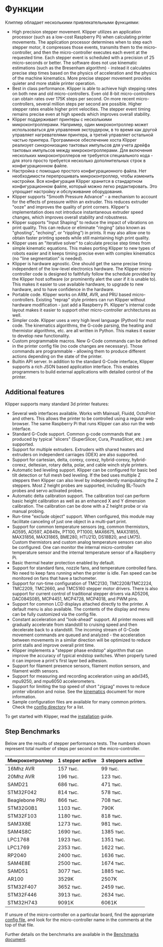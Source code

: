 # Функции

Клиппер обладает несколькими привлекательными функциями:

* High precision stepper movement. Klipper utilizes an application processor (such as a low-cost Raspberry Pi) when calculating printer movements. The application processor determines when to step each stepper motor, it compresses those events, transmits them to the micro-controller, and then the micro-controller executes each event at the requested time. Each stepper event is scheduled with a precision of 25 micro-seconds or better. The software does not use kinematic estimations (such as the Bresenham algorithm) - instead it calculates precise step times based on the physics of acceleration and the physics of the machine kinematics. More precise stepper movement provides quieter and more stable printer operation.
* Best in class performance. Klipper is able to achieve high stepping rates on both new and old micro-controllers. Even old 8-bit micro-controllers can obtain rates over 175K steps per second. On more recent micro-controllers, several million steps per second are possible. Higher stepper rates enable higher print velocities. The stepper event timing remains precise even at high speeds which improves overall stability.
* Klipper поддерживает принтеры с несколькими микроконтроллерами. Например, один микроконтроллер может использоваться для управления экструдером, в то время как другой управляет нагревателями принтера, а третий управляет остальной частью принтера. Программное обеспечение хоста Klipper реализует синхронизацию тактовых импульсов для учета дрейфа тактовых импульсов между микроконтроллерами. Для включения нескольких микроконтроллеров не требуется специального кода - для этого просто требуется несколько дополнительных строк в конфигурационном файле.
* Настройка с помощью простого конфигурационного файла. Нет необходимости перепрошивать микроконтроллер, чтобы изменить настройки. Вся конфигурация Klipper хранится в стандартном конфигурационном файле, который можно легко редактировать. Это упрощает настройку и обслуживание оборудования.
* Klipper supports "Smooth Pressure Advance" - a mechanism to account for the effects of pressure within an extruder. This reduces extruder "ooze" and improves the quality of print corners. Klipper's implementation does not introduce instantaneous extruder speed changes, which improves overall stability and robustness.
* Klipper supports "Input Shaping" to reduce the impact of vibrations on print quality. This can reduce or eliminate "ringing" (also known as "ghosting", "echoing", or "rippling") in prints. It may also allow one to obtain faster printing speeds while still maintaining high print quality.
* Klipper uses an "iterative solver" to calculate precise step times from simple kinematic equations. This makes porting Klipper to new types of robots easier and it keeps timing precise even with complex kinematics (no "line segmentation" is needed).
* Klipper is hardware agnostic. One should get the same precise timing independent of the low-level electronics hardware. The Klipper micro-controller code is designed to faithfully follow the schedule provided by the Klipper host software (or prominently alert the user if it is unable to). This makes it easier to use available hardware, to upgrade to new hardware, and to have confidence in the hardware.
* Portable code. Klipper works on ARM, AVR, and PRU based micro-controllers. Existing "reprap" style printers can run Klipper without hardware modification - just add a Raspberry Pi. Klipper's internal code layout makes it easier to support other micro-controller architectures as well.
* Simpler code. Klipper uses a very high level language (Python) for most code. The kinematics algorithms, the G-code parsing, the heating and thermistor algorithms, etc. are all written in Python. This makes it easier to develop new functionality.
* Custom programmable macros. New G-Code commands can be defined in the printer config file (no code changes are necessary). Those commands are programmable - allowing them to produce different actions depending on the state of the printer.
* Builtin API server. In addition to the standard G-Code interface, Klipper supports a rich JSON based application interface. This enables programmers to build external applications with detailed control of the printer.

## Additional features

Klipper supports many standard 3d printer features:

* Several web interfaces available. Works with Mainsail, Fluidd, OctoPrint and others. This allows the printer to be controlled using a regular web-browser. The same Raspberry Pi that runs Klipper can also run the web interface.
* Standard G-Code support. Common g-code commands that are produced by typical "slicers" (SuperSlicer, Cura, PrusaSlicer, etc.) are supported.
* Support for multiple extruders. Extruders with shared heaters and extruders on independent carriages (IDEX) are also supported.
* Support for cartesian, delta, corexy, corexz, hybrid-corexy, hybrid-corexz, deltesian, rotary delta, polar, and cable winch style printers.
* Automatic bed leveling support. Klipper can be configured for basic bed tilt detection or full mesh bed leveling. If the bed uses multiple Z steppers then Klipper can also level by independently manipulating the Z steppers. Most Z height probes are supported, including BL-Touch probes and servo activated probes.
* Automatic delta calibration support. The calibration tool can perform basic height calibration as well as an enhanced X and Y dimension calibration. The calibration can be done with a Z height probe or via manual probing.
* Run-time "exclude object" support. When configured, this module may facilitate canceling of just one object in a multi-part print.
* Support for common temperature sensors (eg, common thermistors, AD595, AD597, AD849x, PT100, PT1000, MAX6675, MAX31855, MAX31856, MAX31865, BME280, HTU21D, DS18B20, and LM75). Custom thermistors and custom analog temperature sensors can also be configured. One can monitor the internal micro-controller temperature sensor and the internal temperature sensor of a Raspberry Pi.
* Basic thermal heater protection enabled by default.
* Support for standard fans, nozzle fans, and temperature controlled fans. No need to keep fans running when the printer is idle. Fan speed can be monitored on fans that have a tachometer.
* Support for run-time configuration of TMC2130, TMC2208/TMC2224, TMC2209, TMC2660, and TMC5160 stepper motor drivers. There is also support for current control of traditional stepper drivers via AD5206, DAC084S085, MCP4451, MCP4728, MCP4018, and PWM pins.
* Support for common LCD displays attached directly to the printer. A default menu is also available. The contents of the display and menu can be fully customized via the config file.
* Constant acceleration and "look-ahead" support. All printer moves will gradually accelerate from standstill to cruising speed and then decelerate back to a standstill. The incoming stream of G-Code movement commands are queued and analyzed - the acceleration between movements in a similar direction will be optimized to reduce print stalls and improve overall print time.
* Klipper implements a "stepper phase endstop" algorithm that can improve the accuracy of typical endstop switches. When properly tuned it can improve a print's first layer bed adhesion.
* Support for filament presence sensors, filament motion sensors, and filament width sensors.
* Support for measuring and recording acceleration using an adxl345, mpu9250, and mpu6050 accelerometers.
* Support for limiting the top speed of short "zigzag" moves to reduce printer vibration and noise. See the [kinematics](Kinematics.md) document for more information.
* Sample configuration files are available for many common printers. Check the [config directory](../config/) for a list.

To get started with Klipper, read the [installation](Installation.md) guide.

## Step Benchmarks

Below are the results of stepper performance tests. The numbers shown represent total number of steps per second on the micro-controller.

| Микроконтроллер | 1 stepper active | 3 steppers active |
| --- | --- | --- |
| 16Mhz AVR | 157 тыс. | 99 тыс. |
| 20Mhz AVR | 196 тыс. | 123 тыс. |
| SAMD21 | 686 тыс. | 471 тыс. |
| STM32F042 | 814 тыс. | 578 тыс. |
| Beaglebone PRU | 866 тыс. | 708 тыс. |
| STM32G0B1 | 1103 тыс. | 790K |
| STM32F103 | 1180 тыс. | 818 тыс. |
| SAM3X8E | 1273 тыс. | 981 тыс. |
| SAM4S8C | 1690 тыс. | 1385 тыс. |
| LPC1768 | 1923 тыс. | 1351 тыс. |
| LPC1769 | 2353 тыс. | 1622 тыс. |
| RP2040 | 2400 тыс. | 1636 тыс. |
| SAM4E8E | 2500 тыс. | 1674 тыс. |
| SAMD51 | 3077 тыс. | 1885 тыс. |
| AR100 | 3529K | 2507K |
| STM32F407 | 3652 тыс. | 2459 тыс. |
| STM32F446 | 3913 тыс. | 2634 тыс. |
| STM32H743 | 9091K | 6061K |

If unsure of the micro-controller on a particular board, find the appropriate [config file](../config/), and look for the micro-controller name in the comments at the top of that file.

Further details on the benchmarks are available in the [Benchmarks document](Benchmarks.md).
